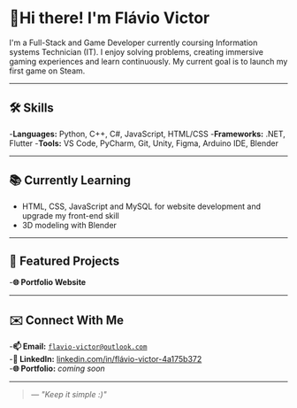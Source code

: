 # 👋Hi there! I'm Flávio Victor

I'm a Full-Stack and Game Developer currently coursing Information systems Technician (IT). I enjoy solving problems, creating immersive gaming experiences and learn continuously. My current goal is to launch my first game on Steam.

---

## 🛠 Skills

-**Languages:** Python, C++, C#, JavaScript, HTML/CSS
-**Frameworks:** .NET, Flutter
-**Tools:** VS Code, PyCharm, Git, Unity, Figma, Arduino IDE, Blender

---

## 📚 Currently Learning

- HTML, CSS, JavaScript and MySQL for website development and upgrade my front-end skill
- 3D modeling with Blender

---

## 🚀 Featured Projects

-**🌐 Portfolio Website**

---

## ✉️ Connect With Me

-**📫 Email:** [`flavio-victor@outlook.com`](mailto:flavio-victor@outlook.com)  
-**🔗 LinkedIn:** [linkedin.com/in/flávio-victor-4a175b372](https://www.linkedin.com/in/fl%C3%A1vio-victor-4a175b372)  
-**🌐 Portfolio:** *coming soon*

---

> — _"Keep it simple :)"_

